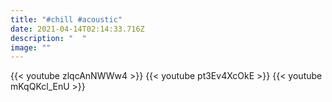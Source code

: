 ```yaml
---
title: "#chill #acoustic"
date: 2021-04-14T02:14:33.716Z
description: "  "
image: ""
---
```

{{< youtube zlqcAnNWWw4 >}}
{{< youtube pt3Ev4XcOkE >}}
{{< youtube mKqQKcl_EnU >}} 
